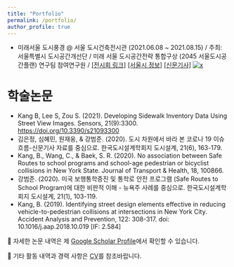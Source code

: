 ```yaml
---
title: "Portfolio"
permalink: /portfolio/
author_profile: true
---
```


* 미래서울 도시풍경 @ 서울 도시건축전시관 (2021.06.08 ~ 2021.08.15) / 주최: 서울특별시 도시공간개선단 / 미래 서울 도시공간전략 통합구상 (2045 서울도시공간플랜) 연구팀 참여연구원 / [[전시회 링크]](https://sca.seoul.go.kr/seoulhour/site/urbanArch/exhibition/exhibitNow/421) [[서울시 정보]](https://news.seoul.go.kr/citybuild/archives/513005) [[신문기사]](https://news.joins.com/article/24086008) [![x](/images/youtube_icon_16.png)](https://www.youtube.com/watch?v=hFyG75uMIQI)

# 학술논문
*  Kang B, Lee S, Zou S. (2021). Developing Sidewalk Inventory Data Using Street View Images. Sensors, 21(9):3300. https://doi.org/10.3390/s21093300 
* 김은정, 심혜민, 원재웅, & 강범준. (2020). 도시 차원에서 바라 본 코로나 19 이슈 흐름-신문기사 자료를 중심으로. 한국도시설계학회지 도시설계, 21(6), 163-179.
* Kang, B., Wang, C., & Baek, S. R. (2020). No association between Safe Routes to school programs and school-age pedestrian or bicyclist collisions in New York State. Journal of Transport & Health, 18, 100866.
* 강범준. (2020). 미국 보행통학증진 및 통학로 안전 프로그램 (Safe Routes to School Program)에 대한 비판적 이해 - 뉴욕주 사례를 중심으로. 한국도시설계학회지 도시설계, 21(1), 103-119.
* Kang, B. (2019). Identifying street design elements effective in reducing vehicle-to-pedestrian collisions at intersections in New York City. Accident Analysis and Prevention, 122: 308-317. doi: 10.1016/j.aap.2018.10.019 [IF: 2.584]

📰 자세한 논문 내역은 제 [Google Scholar Profile](https://scholar.google.com/citations?hl=en&user=OgXBE_4AAAAJ&view_op=list_works&sortby=pubdate)에서 확인할 수 있습니다.

📑 기타 활동 내역과 경력 사항은 [CV](https://docs.google.com/document/d/1taio6Weqx4-L7HkPty6WoQpgZYEDqC3TdxDGAQN0uIo/edit?usp=sharing)를 참조바랍니다.

<!--
{% include base_path %}

{% for post in site.portfolio %}
  {% include archive-single.html %}
{% endfor %}
-->

